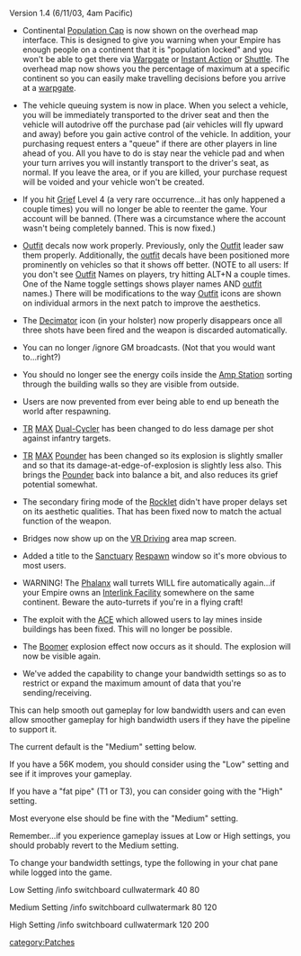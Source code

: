 Version 1.4 (6/11/03, 4am Pacific)

- Continental [Population Cap](Population_Lock.md "wikilink") is now
  shown on the overhead map interface. This is designed to give you
  warning when your Empire has enough people on a continent that it is
  "population locked" and you won't be able to get there via
  [Warpgate](Warpgate.md "wikilink") or [Instant
  Action](Instant_Action.md "wikilink") or [Shuttle](HART.md "wikilink").
  The overhead map now shows you the percentage of maximum at a
  specific continent so you can easily make travelling decisions
  before you arrive at a [warpgate](warpgate.md "wikilink").

<!-- -->

- The vehicle queuing system is now in place. When you select a
  vehicle, you will be immediately transported to the driver seat and
  then the vehicle will autodrive off the purchase pad (air vehicles
  will fly upward and away) before you gain active control of the
  vehicle. In addition, your purchasing request enters a "queue" if
  there are other players in line ahead of you. All you have to do is
  stay near the vehicle pad and when your turn arrives you will
  instantly transport to the driver's seat, as normal. If you leave
  the area, or if you are killed, your purchase request will be voided
  and your vehicle won't be created.

<!-- -->

- If you hit [Grief](Grief.md "wikilink") Level 4 (a very rare
  occurrence...it has only happened a couple times) you will no longer
  be able to reenter the game. Your account will be banned. (There was
  a circumstance where the account wasn't being completely banned.
  This is now fixed.)

<!-- -->

- [Outfit](Outfit.md "wikilink") decals now work properly. Previously,
  only the [Outfit](Outfit.md "wikilink") leader saw them properly.
  Additionally, the [outfit](outfit.md "wikilink") decals have been
  positioned more prominently on vehicles so that it shows off better.
  (NOTE to all users: If you don't see [Outfit](Outfit.md "wikilink")
  Names on players, try hitting ALT+N a couple times. One of the Name
  toggle settings shows player names AND [outfit](outfit.md "wikilink")
  names.) There will be modifications to the way
  [Outfit](Outfit.md "wikilink") icons are shown on individual armors in
  the next patch to improve the aesthetics.

<!-- -->

- The [Decimator](Decimator.md "wikilink") icon (in your holster) now
  properly disappears once all three shots have been fired and the
  weapon is discarded automatically.

<!-- -->

- You can no longer /ignore GM broadcasts. (Not that you would want
  to...right?)

<!-- -->

- You should no longer see the energy coils inside the [Amp
  Station](Amp_Station.md "wikilink") sorting through the building walls
  so they are visible from outside.

<!-- -->

- Users are now prevented from ever being able to end up beneath the
  world after respawning.

<!-- -->

- [TR](TR.md "wikilink") [MAX](MAX.md "wikilink")
  [Dual-Cycler](Dual-Cycler.md "wikilink") has been changed to do less
  damage per shot against infantry targets.

<!-- -->

- [TR](TR.md "wikilink") [MAX](MAX.md "wikilink")
  [Pounder](Pounder.md "wikilink") has been changed so its explosion is
  slightly smaller and so that its damage-at-edge-of-explosion is
  slightly less also. This brings the [Pounder](Pounder.md "wikilink")
  back into balance a bit, and also reduces its grief potential
  somewhat.

<!-- -->

- The secondary firing mode of the [Rocklet](Rocklet_Rifle.md "wikilink")
  didn't have proper delays set on its aesthetic qualities. That has
  been fixed now to match the actual function of the weapon.

<!-- -->

- Bridges now show up on the [VR Driving](VR_Training.md "wikilink") area
  map screen.

<!-- -->

- Added a title to the [Sanctuary](Sanctuary.md "wikilink")
  [Respawn](Respawn.md "wikilink") window so it's more obvious to most
  users.

<!-- -->

- WARNING! The [Phalanx](Phalanx.md "wikilink") wall turrets WILL fire
  automatically again...if your Empire owns an [Interlink
  Facility](Interlink_Facility.md "wikilink") somewhere on the same
  continent. Beware the auto-turrets if you're in a flying craft!

<!-- -->

- The exploit with the [ACE](ACE.md "wikilink") which allowed users to
  lay mines inside buildings has been fixed. This will no longer be
  possible.

<!-- -->

- The [Boomer](Boomer.md "wikilink") explosion effect now occurs as it
  should. The explosion will now be visible again.

<!-- -->

- We've added the capability to change your bandwidth settings so as
  to restrict or expand the maximum amount of data that you're
  sending/receiving.

This can help smooth out gameplay for low bandwidth users and can even
allow smoother gameplay for high bandwidth users if they have the
pipeline to support it.

The current default is the "Medium" setting below.

If you have a 56K modem, you should consider using the "Low" setting and
see if it improves your gameplay.

If you have a "fat pipe" (T1 or T3), you can consider going with the
"High" setting.

Most everyone else should be fine with the "Medium" setting.

Remember...if you experience gameplay issues at Low or High settings,
you should probably revert to the Medium setting.

To change your bandwidth settings, type the following in your chat pane
while logged into the game.

Low Setting /info switchboard cullwatermark 40 80

Medium Setting /info switchboard cullwatermark 80 120

High Setting /info switchboard cullwatermark 120 200

[category:Patches](category:Patches.md "wikilink")
